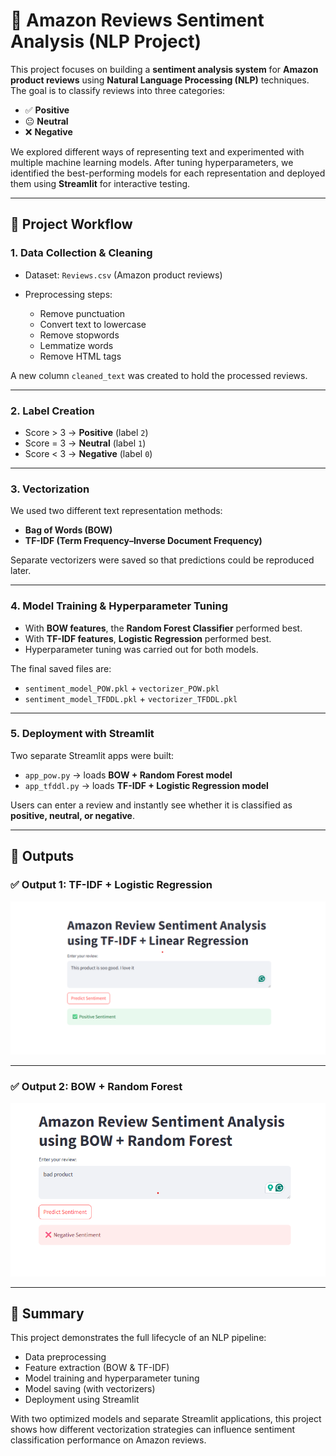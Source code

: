 # 📝 Amazon Reviews Sentiment Analysis (NLP Project)

This project focuses on building a **sentiment analysis system** for **Amazon product reviews** using **Natural Language Processing (NLP)** techniques. The goal is to classify reviews into three categories:

* ✅ **Positive**
* 😐 **Neutral**
* ❌ **Negative**

We explored different ways of representing text and experimented with multiple machine learning models. After tuning hyperparameters, we identified the best-performing models for each representation and deployed them using **Streamlit** for interactive testing.

---

## 🔹 Project Workflow

### 1. Data Collection & Cleaning

* Dataset: `Reviews.csv` (Amazon product reviews)
* Preprocessing steps:

  * Remove punctuation
  * Convert text to lowercase
  * Remove stopwords
  * Lemmatize words
  * Remove HTML tags

A new column `cleaned_text` was created to hold the processed reviews.

---

### 2. Label Creation

* Score > 3 → **Positive** (label `2`)
* Score = 3 → **Neutral** (label `1`)
* Score < 3 → **Negative** (label `0`)

---

### 3. Vectorization

We used two different text representation methods:

* **Bag of Words (BOW)**
* **TF-IDF (Term Frequency–Inverse Document Frequency)**

Separate vectorizers were saved so that predictions could be reproduced later.

---

### 4. Model Training & Hyperparameter Tuning

* With **BOW features**, the **Random Forest Classifier** performed best.
* With **TF-IDF features**, **Logistic Regression** performed best.
* Hyperparameter tuning was carried out for both models.

The final saved files are:

* `sentiment_model_POW.pkl` + `vectorizer_POW.pkl`
* `sentiment_model_TFDDL.pkl` + `vectorizer_TFDDL.pkl`

---

### 5. Deployment with Streamlit

Two separate Streamlit apps were built:

* `app_pow.py` → loads **BOW + Random Forest model**
* `app_tfddl.py` → loads **TF-IDF + Logistic Regression model**

Users can enter a review and instantly see whether it is classified as **positive, neutral, or negative**.

---

## 🔹 Outputs

### ✅ Output 1: TF-IDF + Logistic Regression

![TF-IDF Output](Output_TFIDF.png)

---

### ✅ Output 2: BOW + Random Forest

![BOW Output](Output_bow.png)

---

## 🔹 Summary

This project demonstrates the full lifecycle of an NLP pipeline:

* Data preprocessing
* Feature extraction (BOW & TF-IDF)
* Model training and hyperparameter tuning
* Model saving (with vectorizers)
* Deployment using Streamlit

With two optimized models and separate Streamlit applications, this project shows how different vectorization strategies can influence sentiment classification performance on Amazon reviews.
